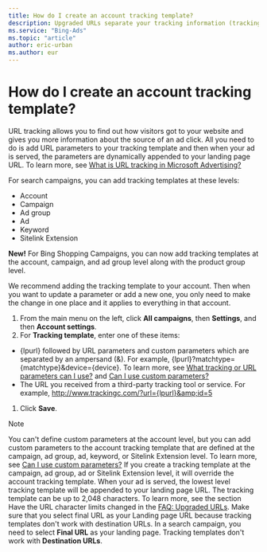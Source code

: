 ```yaml
---
title: How do I create an account tracking template?
description: Upgraded URLs separate your tracking information (tracking template) from the landing page URL making it easy to update and manage URL tracking. Under Account level options, you can create an account tracking template.
ms.service: "Bing-Ads"
ms.topic: "article"
author: eric-urban
ms.author: eur
---
```


# How do I create an account tracking template?

URL tracking allows you to find out how visitors got to your website and gives you more information about the source of an ad click. All you need to do is add URL parameters to your tracking template and then when your ad is served, the parameters are dynamically appended to your landing page URL. To learn more, see [What is URL tracking in Microsoft Advertising?](./hlp_BA_CONC_UpgradeURL_WhatIsTracking.md)

For search campaigns, you can add tracking templates at these levels:

- Account
- Campaign
- Ad group
- Ad
- Keyword
- Sitelink Extension

**New!** For Bing Shopping Campaigns, you can now add tracking templates at the account, campaign, and ad group level along with the product group level.

We recommend adding the tracking template to your account. Then when you want to update a parameter or add a new one, you only need to make the change in one place and it applies to everything in that account.

1. From the main menu on the left, click **All campaigns**, then **Settings**, and then **Account settings**.
1. For **Tracking template**, enter one of these items:
  - {lpurl} followed by URL parameters and custom parameters which are separated by an ampersand (&amp;). For example, {lpurl}?matchtype={matchtype}&amp;device={device}. To learn more, see [What tracking or URL parameters can I use?](./hlp_BA_CONC_UpgradeURL_URLParameters.md) and [Can I use custom parameters?](./hlp_BA_CONC_UpgradeURL_TrackTemplateCustomParam.md)
  - The URL you received from a third-party tracking tool or service. For example, http://www.trackingc.com/?url={lpurl}&amp;id=5

1. Click **Save**.

> [!NOTE]
> You can't define custom parameters at the account level, but you can add custom parameters to the account tracking template that are defined at the campaign, ad group, ad, keyword, or Sitelink Extension level. To learn more, see [Can I use custom parameters?](./hlp_BA_CONC_UpgradeURL_TrackTemplateCustomParam.md)
> If you create a tracking template at the campaign, ad group, ad or Sitelink Extension level, it will override the account tracking template. When your ad is served, the lowest level tracking template will be appended to your landing page URL.
> The tracking template can be up to 2,048 characters. To learn more, see the section Have the URL character limits changed in the [FAQ: Upgraded URLs](./hlp_BA_CONC_UpgradeURL_FAQ.md).
> Make sure that you select final URL as your Landing page URL because tracking templates don't work with destination URLs.
> In a search campaign, you need to select **Final URL** as your landing page. Tracking templates don't work with **Destination URLs**.


